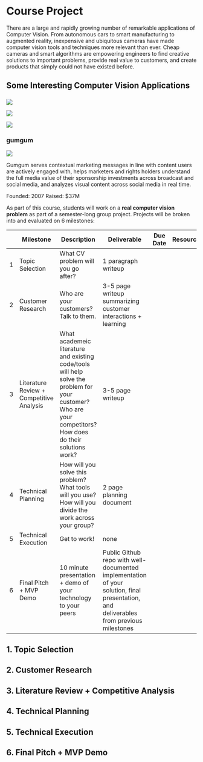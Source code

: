 # Course Project

There are a large and rapidly growing number of remarkable applications of Computer Vision. From autonomous cars to smart manufacturing to augmented reality, inexpensive and ubiquitous cameras have made computer vision tools and techniques more relevant than ever. Cheap cameras and smart algorithms are empowering engineers to find creative solutions to important problems, provide real value to customers, and create products that simply could not have existed before.

## Some Interesting Computer Vision Applications

### 
![](graphics/github_lander_3.gif)


![](graphics/github_lander_4.gif)


![](graphics/github_lander_5.gif)

### gumgum
![](graphics/github_lander_6.gif)

Gumgum serves contextual marketing messages in line with content users are actively engaged with, helps marketers and rights holders understand the full media value of their sponsorship investments across broadcast and social media, and analyzes visual content across social media in real time. 

Founded: 2007 
Raised: $37M





As part of this course, students will work on a **real computer vision problem** as part of a semester-long group project. Projects will be broken into and evaluated on 6 milestones:

|         |   Milestone     | Description                 | Deliverable           | Due Date      | Resources    | 
| ------- | --------------- | --------------------------- | --------------------- | -------------- | ---------   |
|    1    | Topic Selection | What CV problem will you go after?  | 1 paragraph writeup |    |    | 
|    2    | Customer Research | Who are your customers? Talk to them.| 3-5 page writeup summarizing customer interactions + learning | | |
|    3    | Literature Review + Competitive Analysis | What academeic literature and existing code/tools will help solve the problem for your customer? Who are your competitors? How does do their solutions work?| 3-5 page writeup | | |
|    4    | Technical Planning | How will you solve this problem? What tools will you use? How will you divide the work across your group? | 2 page planning document | | | 
|    5    | Technical Execution | Get to work! | none || |
|    6    | Final Pitch + MVP Demo | 10 minute presentation + demo of your technology to your peers  | Public Github repo with well-documented implementation of your solution, final presentation, and deliverables from previous milestones| | |



## 1. Topic Selection

## 2. Customer Research

## 3. Literature Review + Competitive Analysis

## 4. Technical Planning

## 5. Technical Execution

## 6. Final Pitch + MVP Demo